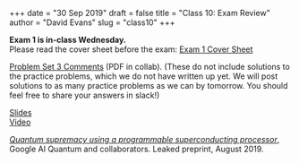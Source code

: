 +++
date = "30 Sep 2019"
draft = false
title = "Class 10: Exam Review"
author = "David Evans"
slug = "class10"
+++

**Exam 1 is in-class Wednesday.**  
Please read the cover sheet before the exam: [Exam 1 Cover Sheet](/docs/exam1-cover.pdf)  

[Problem Set 3
Comments](https://collab.its.virginia.edu/access/content/group/ff05ebb2-e2e1-45be-83cb-aadd96d4d2f9/ps3-comments.pdf)
(PDF in collab). (These do not include solutions to the practice
problems, which we do not have written up yet. We will post solutions
to as many practice problems as we can by tomorrow. You should feel
free to share your answers in slack!)

[Slides](https://www.dropbox.com/s/5t50pttf9wyi3oi/class10-post.pdf?dl=0)  
[Video](https://uva.hosted.panopto.com/Panopto/Pages/Viewer.aspx?id=89d8c09a-52ae-48d5-8659-aad80140f125)

[_Quantum supremacy using a programmable superconducting processor_](/docs/quantumsupremacy.pdf), Google AI Quantum and collaborators. Leaked preprint, August 2019.

